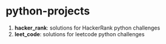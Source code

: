 # python-projects

1. **hacker_rank**: solutions for HackerRank python challenges
2. **leet_code**: solutions for leetcode python challenges
